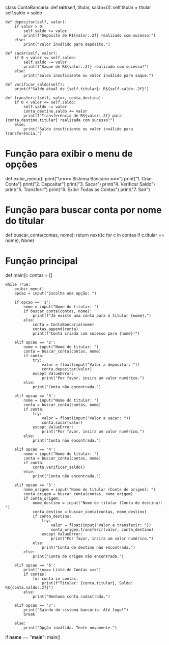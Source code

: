 class ContaBancaria:
    def __init__(self, titular, saldo=0):
        self.titular = titular
        self.saldo = saldo

    def depositar(self, valor):
        if valor > 0:
            self.saldo += valor
            print(f"Depósito de R${valor:.2f} realizado com sucesso!")
        else:
            print("Valor inválido para depósito.")

    def sacar(self, valor):
        if 0 < valor <= self.saldo:
            self.saldo -= valor
            print(f"Saque de R${valor:.2f} realizado com sucesso!")
        else:
            print("Saldo insuficiente ou valor inválido para saque.")

    def verificar_saldo(self):
        print(f"Saldo atual de {self.titular}: R${self.saldo:.2f}")

    def transferir(self, valor, conta_destino):
        if 0 < valor <= self.saldo:
            self.saldo -= valor
            conta_destino.saldo += valor
            print(f"Transferência de R${valor:.2f} para {conta_destino.titular} realizada com sucesso!")
        else:
            print("Saldo insuficiente ou valor inválido para transferência.")


# Função para exibir o menu de opções
def exibir_menu():
    print("\n=== Sistema Bancário ===")
    print("1. Criar Conta")
    print("2. Depositar")
    print("3. Sacar")
    print("4. Verificar Saldo")
    print("5. Transferir")
    print("6. Exibir Todas as Contas")
    print("7. Sair")


# Função para buscar conta por nome do titular
def buscar_conta(contas, nome):
    return next((c for c in contas if c.titular == nome), None)


# Função principal
def main():
    contas = []

    while True:
        exibir_menu()
        opcao = input("Escolha uma opção: ")

        if opcao == '1':
            nome = input("Nome do titular: ")
            if buscar_conta(contas, nome):
                print(f"Já existe uma conta para o titular {nome}.")
            else:
                conta = ContaBancaria(nome)
                contas.append(conta)
                print(f"Conta criada com sucesso para {nome}!")

        elif opcao == '2':
            nome = input("Nome do titular: ")
            conta = buscar_conta(contas, nome)
            if conta:
                try:
                    valor = float(input("Valor a depositar: "))
                    conta.depositar(valor)
                except ValueError:
                    print("Por favor, insira um valor numérico.")
            else:
                print("Conta não encontrada.")

        elif opcao == '3':
            nome = input("Nome do titular: ")
            conta = buscar_conta(contas, nome)
            if conta:
                try:
                    valor = float(input("Valor a sacar: "))
                    conta.sacar(valor)
                except ValueError:
                    print("Por favor, insira um valor numérico.")
            else:
                print("Conta não encontrada.")

        elif opcao == '4':
            nome = input("Nome do titular: ")
            conta = buscar_conta(contas, nome)
            if conta:
                conta.verificar_saldo()
            else:
                print("Conta não encontrada.")

        elif opcao == '5':
            nome_origem = input("Nome do titular (Conta de origem): ")
            conta_origem = buscar_conta(contas, nome_origem)
            if conta_origem:
                nome_destino = input("Nome do titular (Conta de destino): ")
                conta_destino = buscar_conta(contas, nome_destino)
                if conta_destino:
                    try:
                        valor = float(input("Valor a transferir: "))
                        conta_origem.transferir(valor, conta_destino)
                    except ValueError:
                        print("Por favor, insira um valor numérico.")
                else:
                    print("Conta de destino não encontrada.")
            else:
                print("Conta de origem não encontrada.")

        elif opcao == '6':
            print("\n=== Lista de Contas ===")
            if contas:
                for conta in contas:
                    print(f"Titular: {conta.titular}, Saldo: R${conta.saldo:.2f}")
            else:
                print("Nenhuma conta cadastrada.")

        elif opcao == '7':
            print("Saindo do sistema bancário. Até logo!")
            break

        else:
            print("Opção inválida. Tente novamente.")


if __name__ == "__main__":
    main()
